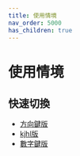 ```yaml
---
title: 使用情境
nav_order: 5000
has_children: true
---
```


# 使用情境


## 快速切換

* [方向鍵版](scenario/quick-switch-by-arrow-key)
* [kjhl版](scenario/quick-switch-by-arrow-key)
* [數字鍵版](scenario/quick-switch-by-number-key)
